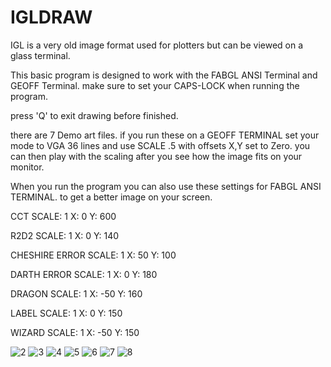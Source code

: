 # IGLDRAW
IGL is a very old image format used for plotters but can be viewed on a glass terminal.

This basic program is designed to work with the FABGL ANSI Terminal and GEOFF Terminal.
make sure to set your CAPS-LOCK when running the program.

press 'Q' to exit drawing before finished.

there are 7 Demo art files.
if you run these on a GEOFF TERMINAL set your mode to VGA 36 lines and use SCALE .5 with offsets X,Y set to Zero.
you can then play with the scaling after you see how the image fits on your monitor.

When you run the program you can also use these settings for FABGL ANSI TERMINAL. to get a better image on your screen.

CCT
SCALE: 1
X: 0
Y: 600

R2D2
SCALE: 1
X: 0
Y: 140

CHESHIRE ERROR
SCALE: 1
X: 50
Y: 100

DARTH   ERROR
SCALE: 1
X: 0
Y: 180

DRAGON
SCALE: 1
X: -50
Y: 160

LABEL
SCALE: 1
X: 0
Y: 150

WIZARD
SCALE: 1
X: -50
Y: 150

![2](https://github.com/user-attachments/assets/8ab7fd95-d837-4ce5-90bf-f5d2f318be35)
![3](https://github.com/user-attachments/assets/77c9d8e5-9bd4-433b-b2d2-f142d1c1ad38)
![4](https://github.com/user-attachments/assets/ddbfe34d-3b6c-434a-b7ad-fd01ad183eda)
![5](https://github.com/user-attachments/assets/3f2aea1b-e129-4bee-bab0-3b5b43d156ad)
![6](https://github.com/user-attachments/assets/fbf51056-8fc0-4f6e-99d0-98943a0d2774)
![7](https://github.com/user-attachments/assets/9b7cfca3-4d76-4382-82dd-bf99bc0f178d)
![8](https://github.com/user-attachments/assets/563ab6bd-1ec8-4a7e-b2b9-74ccd90b003d)

